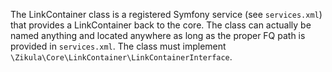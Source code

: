 The LinkContainer class is a registered Symfony service (see `services.xml`) that provides a LinkContainer
back to the core. The class can actually be named anything and located anywhere as long as the proper FQ path is
provided in `services.xml`. The class must implement `\Zikula\Core\LinkContainer\LinkContainerInterface`.